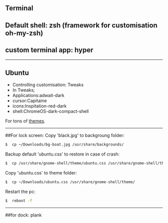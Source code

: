 ## Terminal

## Default shell: zsh (framework for customisation oh-my-zsh)
## custom terminal app: hyper
*******************************************************************************************************************
## Ubuntu

  * Controlling customisation: Tweaks
  * In Tweaks;
  * Applications:adwait-dark
  * cursor:Capitaine
  * icons:Inspitation-red-dark
  * shell:ChromeOS-dark-compact-shell

For tons of [themes](gnome-look.org).

--------------------------------------------------------------------------------------------------------------------------------------------------
##For lock screen:
Copy 'black.jpg' to backgroung folder:

``` bash
$  cp ~/Downloads/bg-boat.jpg /usr/share/backgrounds/
```

Backup default 'ubuntu.css' to restore in case of crash:
``` bash
$  cp /usr/share/gnome-shell/theme/ubuntu.css /usr/share/gnome-shell/theme/ubuntu.bk
```
Copy 'ubuntu.css' to theme folder:
``` bash
$  cp ~/Downloads/ubuntu.css /usr/share/gnome-shell/theme/
```
Restart the pc:
```bash
$  reboot -f
```
----------------------------------------------------------------------------------------------------------------------------------------------------
##for dock: plank
